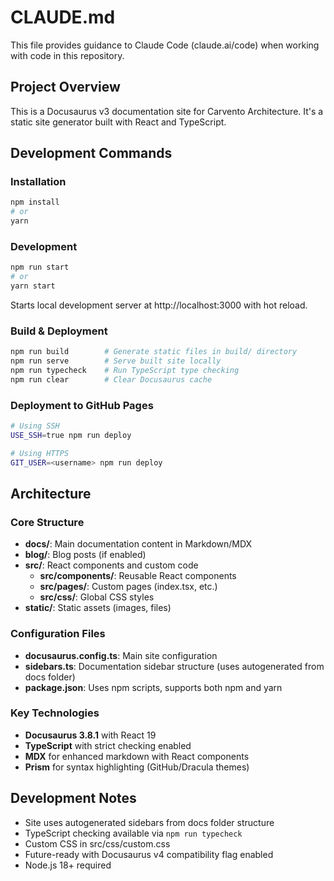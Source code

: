 # CLAUDE.md

This file provides guidance to Claude Code (claude.ai/code) when working with code in this repository.

## Project Overview

This is a Docusaurus v3 documentation site for Carvento Architecture. It's a static site generator built with React and TypeScript.

## Development Commands

### Installation
```bash
npm install
# or
yarn
```

### Development
```bash
npm run start
# or
yarn start
```
Starts local development server at http://localhost:3000 with hot reload.

### Build & Deployment
```bash
npm run build        # Generate static files in build/ directory
npm run serve        # Serve built site locally
npm run typecheck    # Run TypeScript type checking
npm run clear        # Clear Docusaurus cache
```

### Deployment to GitHub Pages
```bash
# Using SSH
USE_SSH=true npm run deploy

# Using HTTPS
GIT_USER=<username> npm run deploy
```

## Architecture

### Core Structure
- **docs/**: Main documentation content in Markdown/MDX
- **blog/**: Blog posts (if enabled)
- **src/**: React components and custom code
  - **src/components/**: Reusable React components
  - **src/pages/**: Custom pages (index.tsx, etc.)
  - **src/css/**: Global CSS styles
- **static/**: Static assets (images, files)

### Configuration Files
- **docusaurus.config.ts**: Main site configuration
- **sidebars.ts**: Documentation sidebar structure (uses autogenerated from docs folder)
- **package.json**: Uses npm scripts, supports both npm and yarn

### Key Technologies
- **Docusaurus 3.8.1** with React 19
- **TypeScript** with strict checking enabled
- **MDX** for enhanced markdown with React components
- **Prism** for syntax highlighting (GitHub/Dracula themes)

## Development Notes

- Site uses autogenerated sidebars from docs folder structure
- TypeScript checking available via `npm run typecheck`
- Custom CSS in src/css/custom.css
- Future-ready with Docusaurus v4 compatibility flag enabled
- Node.js 18+ required